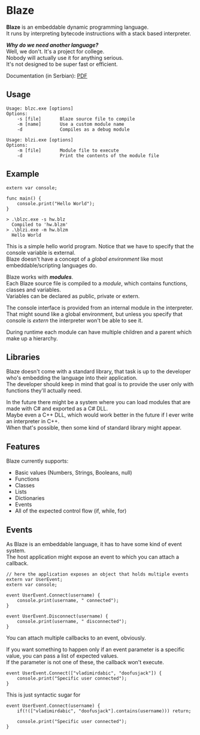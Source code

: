 # Blaze
**Blaze** is an embeddable dynamic programming language.\
It runs by interpreting bytecode instructions with a stack based interpreter.

_**Why do we need another language?**_\
Well, we don't. It's a project for college.\
Nobody will actually use it for anything serious.\
It's not designed to be super fast or efficient.

Documentation (in Serbian): [PDF](https://drive.google.com/file/d/1I4bpM7I9xLVZhMllnoYMQ4An64-sZTPR/view?usp=sharing)

## Usage
```
Usage: blzc.exe [options]
Options:
    -s [file]       Blaze source file to compile
    -m [name]       Use a custom module name
    -d              Compiles as a debug module

Usage: blzi.exe [options]
Options:
    -m [file]       Module file to execute
    -d              Print the contents of the module file
```

## Example
```
extern var console;

func main() {
    console.print("Hello World");
}
```
```
> .\blzc.exe -s hw.blz
  Compiled to 'hw.blzm'
> .\blzi.exe -m hw.blzm
  Hello World
```
This is a simple hello world program. Notice that we have to specify that the console variable is external.\
Blaze doesn't have a concept of a *global environment* like most embeddable/scripting languages do.

Blaze works with **_modules_**.\
Each Blaze source file is compiled to a *module*, which contains functions, classes and variables.\
Variables can be declared as public, private or extern.

The console interface is provided from an internal module in the interpreter.\
That might sound like a global environment, but unless you specify that console is *extern* the interpreter won't be able to see it.

During runtime each module can have multiple children and a parent which make up a hierarchy.

## Libraries
Blaze doesn't come with a standard library, that task is up to the developer who's embedding the language into their application.\
The developer should keep in mind that goal is to provide the user only with functions they'll actually need.

In the future there might be a system where you can load modules that are made with C# and exported as a C# DLL.\
Maybe even a C++ DLL, which would work better in the future if I ever write an interpreter in C++.\
When that's possible, then some kind of standard library might appear.

## Features
Blaze currently supports:
- Basic values (Numbers, Strings, Booleans, null)
- Functions
- Classes
- Lists
- Dictionaries
- Events
- All of the expected control flow (if, while, for)

## Events
As Blaze is an embeddable language, it has to have some kind of event system.\
The host application might expose an event to which you can attach a callback.
```
// here the application exposes an object that holds multiple events
extern var UserEvent;
extern var console;

event UserEvent.Connect(username) {
    console.print(username, " connected");
}

event UserEvent.Disconnect(username) {
    console.print(username, " disconnected");
}
```
You can attach multiple callbacks to an event, obviously.

If you want something to happen only if an event parameter is a specific value, you can pass a list of expected values.\
If the parameter is not one of these, the callback won't execute.

```
event UserEvent.Connect(["vladimirdabic", "doofusjack"]) {
    console.print("Specific user connected");
}
```

This is just syntactic sugar for
```
event UserEvent.Connect(username) {
    if(!(["vladimirdabic", "doofusjack"].contains(username))) return;

    console.print("Specific user connected");
}
```
